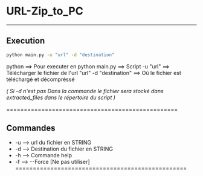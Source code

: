 # URL-Zip_to_PC
-------------------------------------------------
## Execution
```bash
python main.py -u "url" -d "destination"
```
python ==> Pour executer en python
main.py ==> Script
-u "url" ==> Télécharger le fichier de l'url "url"
-d "destination" ==> Oû le fichier est téléchargé et décompréssé 

*( Si -d n'est pas Dans la commande le fichier sera stocké dans extracted_files dans le répertoire du script )*

=================================================
## Commandes
- -u --> url du fichier en STRING
- -d --> Destination du fichier en STRING
- -h --> Commande help
- -f --> --Force [Ne pas utiliser]
=================================================
